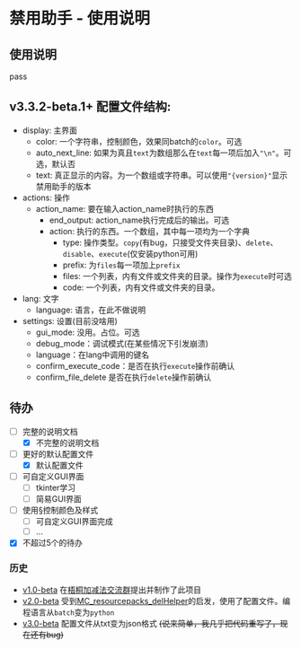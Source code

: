 # 禁用助手 - 使用说明

## 使用说明
  pass

## v3.3.2-beta.1+ 配置文件结构:

- display: 主界面
  - color: 一个字符串，控制颜色，效果同batch的`color`。可选
  - auto_next_line: 如果为真且`text`为数组那么在`text`每一项后加入`"\n"`。可选，默认否
  - text: 真正显示的内容。为一个数组或字符串。可以使用`"{version}"`显示禁用助手的版本
- actions: 操作
  - action_name: 要在输入action_name时执行的东西
    - end_output: action_name执行完成后的输出。可选
    - action: 执行的东西。一个数组，其中每一项均为一个字典
        - type: 操作类型。`copy`(有bug，只接受文件夹目录)、`delete`、`disable`、`execute`(仅安装python可用)
        - prefix: 为`files`每一项加上`prefix`
        - files: 一个列表，内有文件或文件夹的目录。操作为`execute`时可选
        - code: 一个列表，内有文件或文件夹的目录。
- lang: 文字
  - language: 语言，在此不做说明
- settings: 设置(目前没啥用)
  - gui_mode: 没用。占位。可选
  - debug_mode：调试模式(在某些情况下引发崩溃)
  - language：在lang中调用的键名
  - confirm_execute_code：是否在执行`execute`操作前确认
  - confirm_file_delete 是否在执行`delete`操作前确认

## 待办

- [ ] 完整的说明文档
  - [x] 不完整的说明文档
- [ ] 更好的默认配置文件
  - [x] 默认配置文件
- [ ] 可自定义GUI界面
  - [ ] tkinter学习
  - [ ] 简易GUI界面
- [ ] 使用§控制颜色及样式
  - [ ] 可自定义GUI界面完成
  - [ ] ...
- [x] 不超过5个的待办

### 历史

- [v1.0-beta][v1.0-beta] 在[梧桐加减法交流群](https://pd.qq.com/s/1d83nni17)提出并制作了此项目
- [v2.0-beta][v2.0-beta] 受到[MC_resourcepacks_delHelper][MC_resourcepacks_delHelper]的启发，使用了配置文件。编程语言从`batch`变为`python`
- [v3.0-beta][v3.0-beta] 配置文件从txt变为json格式 ~~(说来简单，我几乎把代码重写了，现在还有bug)~~

[v1.0-beta]: https://github.com/LIBPS/Disable_Helper "被作者不小心删了"
[v2.0-beta]: https://github.com/LIBPS/Disable_Helper/releases/tag/Beta "v2.0-beta项目链接"
[v3.0-beta]: https://github.com/LIBPS/Disable_Helper/releases/tag/v3.3.2-beta "v3.0-beta项目链接"

[MC_resourcepacks_delHelper]: https://github.com/Immortal-Sty/MC_resourcepacks_delHelper "一个v1.0-beta的改版"